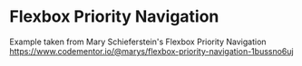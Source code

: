 # Flexbox Priority Navigation

Example taken from Mary Schieferstein's Flexbox Priority Navigation
https://www.codementor.io/@marys/flexbox-priority-navigation-1bussno6uj
